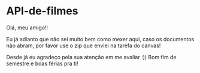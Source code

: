 # API-de-filmes

Olá, meu amigo!!

Eu já adianto que não sei muito bem como mexer aqui, caso os documentos não abram, por favor use o zip que enviei na tarefa do canvas!

Desde já eu agradeço pela sua atenção em me avaliar :))
Bom fim de semestre e boas férias pra ti!
